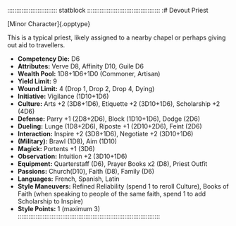 :::::::::::::::::::::::::::: statblock :::::::::::::::::::::::::::::::::::::::::
:# Devout Priest

[Minor Character]{.opptype}

This is a typical priest, likely assigned to a nearby chapel
or perhaps giving out aid to travellers.

- **Competency Die:** D6
- **Attributes:** Verve D8, Affinity D10, Guile D6
- **Wealth Pool:** 1D8+1D6+1D0 (Commoner, Artisan)
- **Yield Limit:** 9
- **Wound Limit:** 4 (Drop 1, Drop 2, Drop 4, Dying)
- **Initiative:** Vigilance (1D10+1D6)
- **Culture:** Arts +2 (3D8+1D6), Etiquette +2 (3D10+1D6), Scholarship +2 (4D6)
- **Defense:** Parry +1 (2D8+2D6), Block (1D10+1D6), Dodge (2D6)
- **Dueling:** Lunge (1D8+2D6), Riposte +1 (2D10+2D6), Feint (2D6)
- **Interaction:** Inspire +2 (3D8+1D6), Negotiate +2 (3D10+1D6)
- **(Military):** Brawl (1D8), Aim (1D10)
- **Magick:** Portents +1 (3D6)
- **Observation:** Intuition +2 (3D10+1D6)
- **Equipment:** Quarterstaff (D6), Prayer Books x2 (D8), Priest Outfit
- **Passions:** Church(D10), Faith (D8), Family (D6)
- **Languages:** French, Spanish, Latin
- **Style Maneuvers:** Refined Reliability (spend 1 to reroll Culture),
Books of Faith (when speaking to people of the same faith, spend 1 to add Scholarship
to Inspire)
- **Style Points:** 1 (maximum 3)
::::::::::::::::::::::::::::::::::::::::::::::::::::::::::::::::::::::::::::::::
